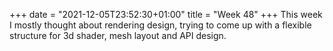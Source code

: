 +++
date = "2021-12-05T23:52:30+01:00"
title = "Week 48"
+++
This week I mostly thought about rendering design, trying to come up with a flexible structure for 3d shader, mesh layout and API design.
